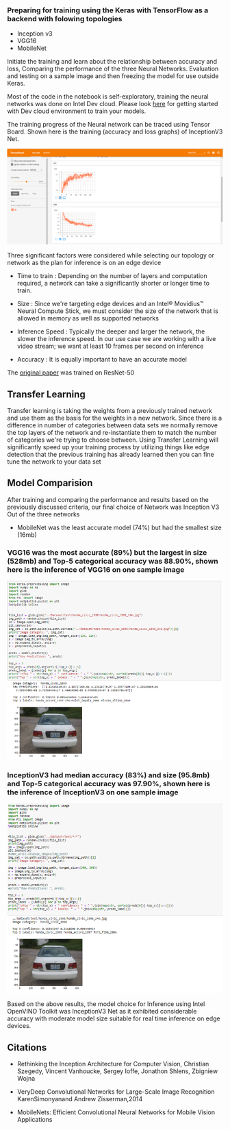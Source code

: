 ### Preparing for training using the Keras with TensorFlow as a backend with folowing topologies
 
- Inception v3
- VGG16
- MobileNet

Initiate the training and learn about the relationship between accuracy and loss, Comparing the performance of the three Neural Networks. Evaluation and testing on a sample image and then freezing the model for use outside Keras.

Most of the code in the notebook is self-exploratory, training the neural networks was done on Intel Dev cloud. Please look [here](https://devcloud.intel.com/datacenter/learn/getting-started/ "here") for getting started with Dev cloud environment to train your models. 

The training progress of the Neural network can be traced using Tensor Board. Shown here is the training (accuracy and loss graphs) of InceptionV3 Net.

![image](../assets/tensor_board.PNG)


Three significant factors were considered while selecting our topology or network as the plan for inference is on an edge device
- Time to train : Depending on the number of layers and computation required, a network can take a significantly shorter or longer time to train.

- Size : Since we're targeting edge devices and an Intel® Movidius™ Neural Compute Stick, we must consider the size of the network that is allowed in memory as well as supported networks

- Inference Speed : Typically the deeper and larger the network, the slower the inference speed. In our use case we are working with a live video stream; we want at least 10 frames per second on inference

- Accuracy : It is equally important to have an accurate model

The [original paper](http://vmmrdb.cecsresearch.org/papers/VMMR_TSWC.pdf "original paper") was trained on ResNet-50

## Transfer Learning

Transfer learning is taking the weights from a previously trained network and use them as the basis for the weights in a new network. Since there is a difference in number of categories between data sets we normally remove the top layers of the network and re-instantiate them to match the number of categories we're trying to choose between. Using Transfer Learning will significantly speed up your training process by utilizing things like edge detection that the previous training has already learned then you can fine tune the network to your data set

## Model Comparision
After training and comparing the performance and results based on the previously discussed criteria, our final choice of Network was Inception V3
Out of the three networks
- MobileNet was the least accurate model (74%) but had the smallest size (16mb)

### VGG16 was the most accurate (89%) but the largest in size (528mb) and Top-5 categorical accuracy was 88.90%, shown here is the inference of VGG16 on one sample image
![image](../assets/vgg16_test.PNG)

### InceptionV3 had median accuracy (83%) and size (95.8mb) and Top-5 categorical accuracy was 97.90%, shown here is the inference of InceptionV3 on one sample image
![image](../assets/iv3_test.PNG)


Based on the above results, the model choice for Inference using Intel OpenVINO Toolkit was InceptionV3 Net as it exhibited considerable accuracy with moderate model size suitable for real time inference on edge devices.

## Citations

- Rethinking the Inception Architecture for Computer Vision, Christian Szegedy, Vincent Vanhoucke, Sergey Ioffe, Jonathon Shlens, Zbigniew Wojna

- VeryDeep Convolutional Networks for Large-Scale Image Recognition KarenSimonyanand Andrew Zisserman,2014

- MobileNets: Efficient Convolutional Neural Networks for Mobile Vision Applications
